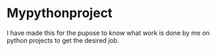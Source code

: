 # Mypythonproject
I have made this for the pupose to know what work is done by me on python projects to get the desired job.
